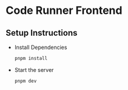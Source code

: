 # Code Runner Frontend

## Setup Instructions

- Install Dependencies
  ```bash
  pnpm install
  ```
- Start the server
  ```bash
  pnpm dev
  ```

